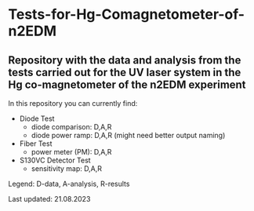 # Tests-for-Hg-Comagnetometer-of-n2EDM
## Repository with the data and analysis from the tests carried out for the UV laser system in the Hg co-magnetometer of the n2EDM experiment

In this repository you can currently find:
- Diode Test
  -  diode comparison: D,A,R
  -  diode power ramp: D,A,R (might need better output naming)
- Fiber Test
  - power meter (PM): D,A,R
- S130VC Detector Test
  - sensitivity map: D,A,R

Legend: D-data, A-analysis, R-results

Last updated: 21.08.2023
